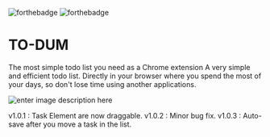 ![forthebadge](https://img.shields.io/badge/chrome-f542e6)  ![forthebadge](https://img.shields.io/badge/work--efficiency-49cade)  

# TO-DUM
The most simple todo list you need as a Chrome extension
A very simple and efficient todo list. 
Directly in your browser where you spend the most of your days, so don't lose time using another applications.

![enter image description here](https://zupimages.net/up/23/07/mafd.gif)

v1.0.1 : Task Element are now draggable.
v1.0.2 : Minor bug fix.
v1.0.3 : Auto-save after you move a task in the list.
